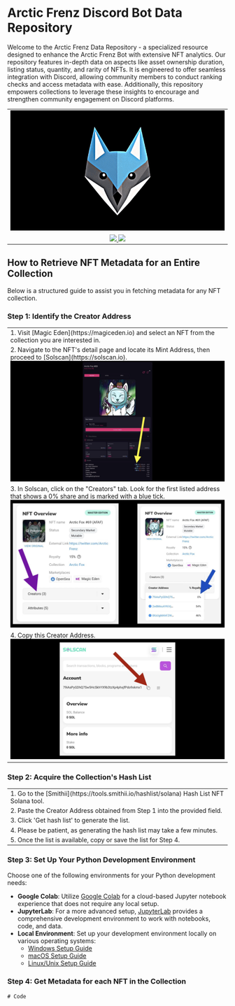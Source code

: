 # Arctic Frenz Discord Bot Data Repository

Welcome to the Arctic Frenz Data Repository - a specialized resource designed to enhance the Arctic Frenz Bot with extensive NFT analytics. Our repository features in-depth data on aspects like asset ownership duration, listing status, quantity, and rarity of NFTs. It is engineered to offer seamless integration with Discord, allowing community members to conduct ranking checks and access metadata with ease. Additionally, this repository empowers collections to leverage these insights to encourage and strengthen community engagement on Discord platforms.

<table align="center">
  <tr>
    <td>
      <img src="https://raw.githubusercontent.com/davidbeard741/arcticfrenz-data/main/images/IMG_3153.gif">
    </td>
  </tr>
  <tr>
    <td align="center">
      <a href="https://discord.gg/arcticfrenz">
        <img src="https://img.shields.io/badge/Discord-5865F2?style=for-the-badge&logo=discord&logoColor=white">
      </a>
      <a href="https://twitter.com/arcticfrenz">
        <img src="https://img.shields.io/badge/Twitter-1DA1F2?style=for-the-badge&logo=twitter&logoColor=white">
      </a> 
    </td>
  </tr>
</table>

## How to Retrieve NFT Metadata for an Entire Collection

Below is a structured guide to assist you in fetching metadata for any NFT collection.

### Step 1: Identify the Creator Address

<table align="center">
  <tr>
    <td>
      1. Visit [Magic Eden](https://magiceden.io) and select an NFT from the collection you are interested in.
    </td>
  </tr>
  <tr>
    <td>
      2. Navigate to the NFT's detail page and locate its Mint Address, then proceed to [Solscan](https://solscan.io).
      <img src="https://raw.githubusercontent.com/davidbeard741/arcticfrenz-data/main/images/3B369D54-BACD-4747-9AC7-9A5026257145.jpeg">
    </td>
  </tr>
  <tr>
    <td>
      3. In Solscan, click on the "Creators" tab. Look for the first listed address that shows a 0% share and is marked with a blue tick. 
      <img src="https://raw.githubusercontent.com/davidbeard741/arcticfrenz-data/main/images/0D636107-2D85-4DBD-849D-E19A2B647338.jpeg">
    </td>
  </tr>
  <tr>
    <td>
      4. Copy this Creator Address.
      <img src="https://raw.githubusercontent.com/davidbeard741/arcticfrenz-data/main/images/CC753005-3372-463E-97A9-D8E0710BC5A3.jpeg">
    </td>
  </tr> 
</table>

### Step 2: Acquire the Collection's Hash List

<table align="center">
  <tr>
    <td>
	    1. Go to the [Smithii](https://tools.smithii.io/hashlist/solana) Hash List NFT Solana tool.
    </td>
  </tr>
  <tr>
    <td>
      2. Paste the Creator Address obtained from Step 1 into the provided field.
    </td>
  </tr>
  <tr>
    <td>
      3. Click 'Get hash list' to generate the list.
    </td>
  </tr>
  <tr>
    <td>
      4. Please be patient, as generating the hash list may take a few minutes.
    </td>
  </tr> 
  <tr>
    <td>
      5. Once the list is available, copy or save the list for Step 4.
    </td>
  </tr> 
</table>

### Step 3: Set Up Your Python Development Environment

Choose one of the following environments for your Python development needs:

- **Google Colab**: Utilize [Google Colab](https://colab.research.google.com) for a cloud-based Jupyter notebook experience that does not require any local setup.
- **JupyterLab**: For a more advanced setup, [JupyterLab](https://jupyter.org/) provides a comprehensive development environment to work with notebooks, code, and data.
- **Local Environment**: Set up your development environment locally on various operating systems:
  - [Windows Setup Guide](https://realpython.com/python-coding-setup-windows/)
  - [macOS Setup Guide](https://www.digitalocean.com/community/tutorials/how-to-install-python-3-and-set-up-a-local-programming-environment-on-macos)
  - [Linux/Unix Setup Guide](https://itsfoss.com/python-setup-linux/)

### Step 4: Get Metadata for each NFT in the Collection

```
# Code
```
